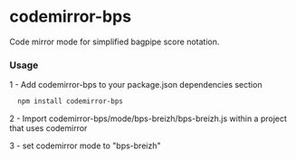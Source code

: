 # codemirror-bps
Code mirror mode for simplified bagpipe score notation.

### Usage

1 - Add codemirror-bps to your package.json dependencies section
```bash
  npm install codemirror-bps
```

2 - Import codemirror-bps/mode/bps-breizh/bps-breizh.js within a project that uses codemirror

3 - set codemirror mode to "bps-breizh"
